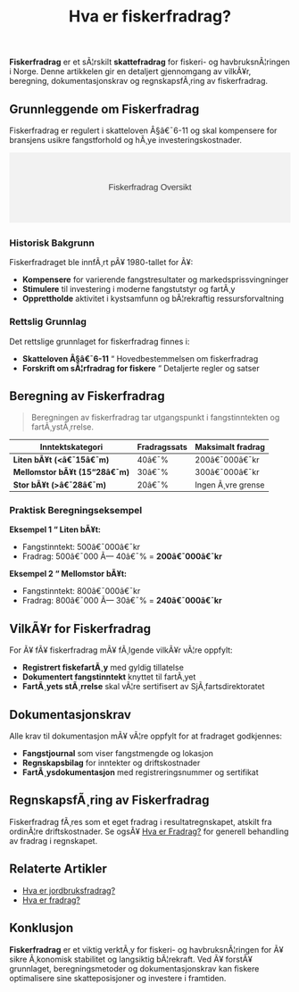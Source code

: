 ﻿---
title: "Hva er fiskerfradrag?"
meta_title: "Hva er fiskerfradrag?"
meta_description: '**Fiskerfradrag** er et sÃ¦rskilt **skattefradrag** for fiskeri- og havbruksnÃ¦ringen i Norge. Denne artikkelen gir en detaljert gjennomgang av vilkÃ¥r, beregni...'
slug: hva-er-fiskerfradrag
type: blog
layout: pages/single
---

**Fiskerfradrag** er et sÃ¦rskilt **skattefradrag** for fiskeri- og havbruksnÃ¦ringen i Norge. Denne artikkelen gir en detaljert gjennomgang av vilkÃ¥r, beregning, dokumentasjonskrav og regnskapsfÃ¸ring av fiskerfradrag.

## Grunnleggende om Fiskerfradrag

Fiskerfradrag er regulert i skatteloven Â§â€¯6-11 og skal kompensere for bransjens usikre fangstforhold og hÃ¸ye investeringskostnader.

![Fiskerfradrag Oversikt](fiskerfradrag-oversikt.svg)

### Historisk Bakgrunn

Fiskerfradraget ble innfÃ¸rt pÃ¥ 1980-tallet for Ã¥:

* **Kompensere** for varierende fangstresultater og markedsprissvingninger
* **Stimulere** til investering i moderne fangstutstyr og fartÃ¸y
* **Opprettholde** aktivitet i kystsamfunn og bÃ¦rekraftig ressursforvaltning

### Rettslig Grunnlag

Det rettslige grunnlaget for fiskerfradrag finnes i:

* **Skatteloven Â§â€¯6-11** “ Hovedbestemmelsen om fiskerfradrag
* **Forskrift om sÃ¦rfradrag for fiskere** “ Detaljerte regler og satser

## Beregning av Fiskerfradrag

> Beregningen av fiskerfradrag tar utgangspunkt i fangstinntekten og fartÃ¸ystÃ¸rrelse.

| Inntektskategori                 | Fradragssats | Maksimalt fradrag |
|----------------------------------|--------------|-------------------|
| **Liten bÃ¥t (<â€¯15â€¯m)**           | 40â€¯%         | 200â€¯000â€¯kr        |
| **Mellomstor bÃ¥t (15“28â€¯m)**     | 30â€¯%         | 300â€¯000â€¯kr        |
| **Stor bÃ¥t (>â€¯28â€¯m)**            | 20â€¯%         | Ingen Ã¸vre grense |

### Praktisk Beregningseksempel

**Eksempel 1 “ Liten bÃ¥t:**  
- Fangstinntekt: 500â€¯000â€¯kr  
- Fradrag: 500â€¯000 Ã— 40â€¯% = **200â€¯000â€¯kr**

**Eksempel 2 “ Mellomstor bÃ¥t:**  
- Fangstinntekt: 800â€¯000â€¯kr  
- Fradrag: 800â€¯000 Ã— 30â€¯% = **240â€¯000â€¯kr**

## VilkÃ¥r for Fiskerfradrag

For Ã¥ fÃ¥ fiskerfradrag mÃ¥ fÃ¸lgende vilkÃ¥r vÃ¦re oppfylt:

* **Registrert fiskefartÃ¸y** med gyldig tillatelse
* **Dokumentert fangstinntekt** knyttet til fartÃ¸yet
* **FartÃ¸yets stÃ¸rrelse** skal vÃ¦re sertifisert av SjÃ¸fartsdirektoratet

## Dokumentasjonskrav

Alle krav til dokumentasjon mÃ¥ vÃ¦re oppfylt for at fradraget godkjennes:

* **Fangstjournal** som viser fangstmengde og lokasjon
* **Regnskapsbilag** for inntekter og driftskostnader
* **FartÃ¸ysdokumentasjon** med registreringsnummer og sertifikat

## RegnskapsfÃ¸ring av Fiskerfradrag

Fiskerfradrag fÃ¸res som et eget fradrag i resultatregnskapet, atskilt fra ordinÃ¦re driftskostnader. Se ogsÃ¥ [Hva er Fradrag?](/blogs/regnskap/hva-er-fradrag "Hva er Fradrag i Regnskap? Komplett Guide til Skattefradrag og RegnskapsfÃ¸ring") for generell behandling av fradrag i regnskapet.

## Relaterte Artikler

* [Hva er jordbruksfradrag?](/blogs/regnskap/hva-er-jordbruksfradrag "Hva er Jordbruksfradrag? Komplett Guide til Landbruksfradrag og Skattefordeler")
* [Hva er fradrag?](/blogs/regnskap/hva-er-fradrag "Hva er Fradrag i Regnskap? Komplett Guide til Skattefradrag og RegnskapsfÃ¸ring")

## Konklusjon

**Fiskerfradrag** er et viktig verktÃ¸y for fiskeri- og havbruksnÃ¦ringen for Ã¥ sikre Ã¸konomisk stabilitet og langsiktig bÃ¦rekraft. Ved Ã¥ forstÃ¥ grunnlaget, beregningsmetoder og dokumentasjonskrav kan fiskere optimalisere sine skatteposisjoner og investere i framtiden.






